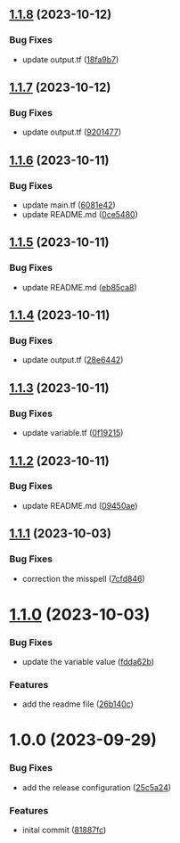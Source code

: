 ## [1.1.8](https://github.com/itTrident/terraform-gcp-cloudrun-filestore/compare/v1.1.7...v1.1.8) (2023-10-12)


### Bug Fixes

* update output.tf ([18fa9b7](https://github.com/itTrident/terraform-gcp-cloudrun-filestore/commit/18fa9b7ba3fa086b53cf3f70990f57b8408638a1))

## [1.1.7](https://github.com/itTrident/terraform-gcp-cloudrun-filestore/compare/v1.1.6...v1.1.7) (2023-10-12)


### Bug Fixes

* update output.tf ([9201477](https://github.com/itTrident/terraform-gcp-cloudrun-filestore/commit/9201477da22fc6a19052239c926c09e722a5881d))

## [1.1.6](https://github.com/itTrident/terraform-gcp-cloudrun-filestore/compare/v1.1.5...v1.1.6) (2023-10-11)


### Bug Fixes

* update main.tf ([6081e42](https://github.com/itTrident/terraform-gcp-cloudrun-filestore/commit/6081e421a5e05bc3acaa6c3c0341c633bb539710))
* update README.md ([0ce5480](https://github.com/itTrident/terraform-gcp-cloudrun-filestore/commit/0ce54803a922dac91cae8f04fb4d96a49a395e0f))

## [1.1.5](https://github.com/itTrident/terraform-gcp-cloudrun-filestore/compare/v1.1.4...v1.1.5) (2023-10-11)


### Bug Fixes

* update README.md ([eb85ca8](https://github.com/itTrident/terraform-gcp-cloudrun-filestore/commit/eb85ca8789bd79beb17fe780a6f5215c5c95316f))

## [1.1.4](https://github.com/itTrident/terraform-gcp-cloudrun-filestore/compare/v1.1.3...v1.1.4) (2023-10-11)


### Bug Fixes

* update output.tf ([28e6442](https://github.com/itTrident/terraform-gcp-cloudrun-filestore/commit/28e6442d55bb2a09e1c2da4d4b7d218d7d3ae31b))

## [1.1.3](https://github.com/itTrident/terraform-gcp-cloudrun-filestore/compare/v1.1.2...v1.1.3) (2023-10-11)


### Bug Fixes

* update variable.tf ([0f19215](https://github.com/itTrident/terraform-gcp-cloudrun-filestore/commit/0f19215003755b38de6b57b02d186d70593b9de3))

## [1.1.2](https://github.com/itTrident/terraform-gcp-cloudrun-filestore/compare/v1.1.1...v1.1.2) (2023-10-11)


### Bug Fixes

* update README.md ([09450ae](https://github.com/itTrident/terraform-gcp-cloudrun-filestore/commit/09450aee0b24cd252ab08f68c4023387a9b4e28b))

## [1.1.1](https://github.com/itTrident/terraform-gcp-cloudrun-filestore/compare/v1.1.0...v1.1.1) (2023-10-03)


### Bug Fixes

* correction the misspell ([7cfd846](https://github.com/itTrident/terraform-gcp-cloudrun-filestore/commit/7cfd846d4f6cd3e22d639bd9833509f57ddfe80d))

# [1.1.0](https://github.com/itTrident/terraform-gcp-cloudrun-filestore/compare/v1.0.0...v1.1.0) (2023-10-03)


### Bug Fixes

* update the variable value ([fdda62b](https://github.com/itTrident/terraform-gcp-cloudrun-filestore/commit/fdda62b545dec766c97f13fd726bbf7bd2debfb4))


### Features

* add the readme file ([26b140c](https://github.com/itTrident/terraform-gcp-cloudrun-filestore/commit/26b140c1d81511894d79f3747126aeb0682cf0ee))

# 1.0.0 (2023-09-29)


### Bug Fixes

* add the release configuration ([25c5a24](https://github.com/itTrident/terraform-gcp-cloudrun-filestore/commit/25c5a2405373f3e8383ab2c0ec79c7ac0b46c891))


### Features

* inital commit ([81887fc](https://github.com/itTrident/terraform-gcp-cloudrun-filestore/commit/81887fc8859a9e1c2b6b9511a368c21b79739b81))
